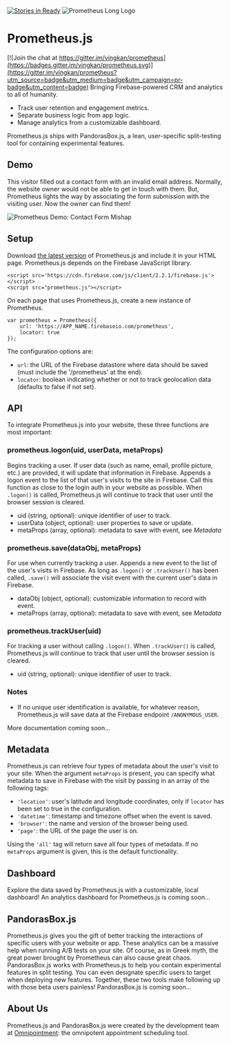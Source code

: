 [![Stories in Ready](https://badge.waffle.io/vingkan/prometheus.png?label=ready&title=Ready)](https://waffle.io/vingkan/prometheus)
![Prometheus Long Logo](http://vingkan.github.io/prometheus/img/long-logo.png)

# Prometheus.js

[![Join the chat at https://gitter.im/vingkan/prometheus](https://badges.gitter.im/vingkan/prometheus.svg)](https://gitter.im/vingkan/prometheus?utm_source=badge&utm_medium=badge&utm_campaign=pr-badge&utm_content=badge)
Bringing Firebase-powered CRM and analytics to all of humanity.

+ Track user retention and engagement metrics.
+ Separate business logic from app logic.
+ Manage analytics from a customizable dashboard.

Prometheus.js ships with PandorasBox.js, a lean, user-specific split-testing tool for containing experimental features.

## Demo
This visitor filled out a contact form with an invalid email address. Normally, the website owner would not be able to get in touch with them. But, Prometheus lights the way by associating the form submission with the visiting user. Now the owner can find them!

![Prometheus Demo: Contact Form Mishap](http://vingkan.github.io/prometheus/img/demo.gif)

## Setup
Download [the latest version](http://vingkan.github.io/prometheus/prometheus.js) of Prometheus.js and include it in your HTML page. Prometheus.js depends on the Firebase JavaScript library.

```
<script src='https://cdn.firebase.com/js/client/2.2.1/firebase.js'></script>
<script src="prometheus.js"></script>
```
On each page that uses Prometheus.js, create a new instance of Prometheus.
```
var prometheus = Prometheus({
	url: 'https://APP_NAME.firebaseio.com/prometheus',
	locator: true
});
```
The configuration options are:
+ `url`: the URL of the Firebase datastore where data should be saved (must include the '/prometheus' at the end).
+ `locator`: boolean indicating whether or not to track geolocation data (defaults to false if not set).

## API
To integrate Prometheus.js into your website, these three functions are most important:

### prometheus.logon(uid, userData, metaProps)
Begins tracking a user. If user data (such as name, email, profile picture, etc.) are provided, it will update that information in Firebase. Appends a logon event to the list of that user's visits to the site in Firebase. Call this function as close to the login auth in your website as possible. When `.logon()` is called, Prometheus.js will continue to track that user until the browser session is cleared.
+ uid (string, optional): unique identifier of user to track.
+ userData (object, optional): user properties to save or update.
+ metaProps (array, optional): metadata to save with event, see *Metadata*

### prometheus.save(dataObj, metaProps)
For use when currently tracking a user. Appends a new event to the list of the user's visits in Firebase. As long as `.logon()` or `.trackUser()` has been called, `.save()` will associate the visit event with the current user's data in Firebase.
+ dataObj (object, optional): customizable information to record with event.
+ metaProps (array, optional): metadata to save with event, see *Metadata*

### prometheus.trackUser(uid)
For tracking a user without calling `.logon()`. When `.trackUser()` is called, Prometheus.js will continue to track that user until the browser session is cleared.
+ uid (string, optional): unique identifier of user to track.

### Notes
+ If no unique user identification is available, for whatever reason, Prometheus.js will save data at the Firebase endpoint `/ANONYMOUS_USER`.

More documentation coming soon...

## Metadata
Prometheus.js can retrieve four types of metadata about the user's visit to your site. When the argument `metaProps` is present, you can specify what metadata to save in Firebase with the visit by passing in an array of the following tags:
+ `'location'`: user's latitude and longitude coordinates, only if `locator` has been set to true in the configuration.
+ `'datetime'`: timestamp and timezone offset when the event is saved.
+ `'browser'`: the name and version of the browser being used.
+ `'page'`: the URL of the page the user is on.

Using the `'all'` tag will return save all four types of metadata. If no `metaProps` argument is given, this is the default functionality.

## Dashboard
Explore the data saved by Prometheus.js with a customizable, local dashboard! An analytics dashboard for Prometheus.js is coming soon...

## PandorasBox.js
Prometheus.js gives you the gift of better tracking the interactions of specific users with your website or app. These analytics can be a massive help when running A/B tests on your site. Of course, as in Greek myth, the great power brought by Prometheus can also cause great chaos.
PandorasBox.js works with Prometheus.js to help you contain experimental features in split testing. You can even designate specific users to target when deploying new features. Together, these two tools make following up with those beta users painless!
PandorasBox.js is coming soon...

## About Us
Prometheus.js and PandorasBox.js were created by the development team at [Omnipointment](https://www.omnipointment.com/): the omnipotent appointment scheduling tool.
